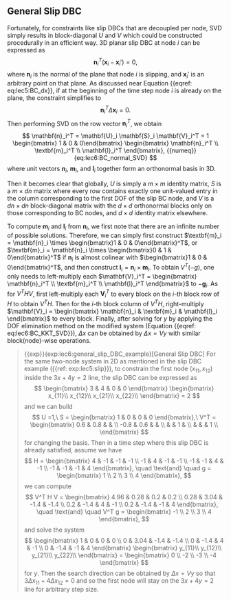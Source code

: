 ## General Slip DBC

Fortunately, for constraints like slip DBCs that are decoupled per node, SVD simply results in block-diagonal $U$ and $V$ which could be constructed procedurally in an efficient way.
3D planar slip DBC at node $i$ can be expressed as
$$
    \mathbf{n}_i^T (\mathbf{x}_i - \mathbf{x}_i') = 0,
$$
where $\mathbf{n}_i$ is the normal of the plane that node $i$ is slipping, and $\mathbf{x}_i'$ is an arbitrary point on that plane. 
As discussed near Equation {{eqref: eq:lec5:BC_dx}}, if at the beginning of the time step node $i$ is already on the plane, the constraint simplifies to
$$
    \mathbf{n}_i^T \Delta \mathbf{x}_i = 0.
$$
Then performing SVD on the row vector $\mathbf{n}_i^T$, we obtain
$$
    \mathbf{n}_i^T = \mathbf{U}_i \mathbf{S}_i \mathbf{V}_i^T = 1 \begin{bmatrix} 1 & 0 & 0\end{bmatrix} \begin{bmatrix} \mathbf{n}_i^T \\ \textbf{m}_i^T \\ \mathbf{l}_i^T \end{bmatrix},
    {{numeq}}{eq:lec6:BC_normal_SVD}
$$
where unit vectors $\mathbf{n}_i$, $\textbf{m}_i$, and $\mathbf{l}_i$ together form an orthonormal basis in 3D. 

Then it becomes clear that globally, $U$ is simply a $m\times m$ identity matrix, $S$ is a $m\times dn$ matrix where every row contains exactly one unit-valued entry in the column corresponding to the first DOF of the slip BC node, and $V$ is a $dn \times dn$ block-diagonal matrix with the $d\times d$ orthonormal blocks only on those corresponding to BC nodes, and $d\times d$ identity matrix elsewhere.

To compute $\textbf{m}_i$ and $\mathbf{l}_i$ from $\mathbf{n}_i$, we first note that there are an infinite number of possible solutions. 
Therefore, we can simply first construct $\textbf{m}_i = \mathbf{n}_i \times \begin{bmatrix}1 & 0 & 0\end{bmatrix}^T$, or $\textbf{m}_i = \mathbf{n}_i \times \begin{bmatrix}0 & 1 & 0\end{bmatrix}^T$ if $\mathbf{n}_i$ is almost colinear with $\begin{bmatrix}1 & 0 & 0\end{bmatrix}^T$, and then construct $\mathbf{l}_i = \mathbf{n}_i \times \textbf{m}_i$.
To obtain $V^T (-g)$, one only needs to left-multiply each $\mathbf{V}_i^T = \begin{bmatrix} \mathbf{n}_i^T \\ \textbf{m}_i^T \\ \mathbf{l}_i^T \end{bmatrix}$ to $-\mathbf{g}_i$. 
As for $V^T H V$, first left-multiply each $\mathbf{V}_i^T$ to every block on the $i$-th block row of $H$ to obtain $V^T H$. Then for the $i$-th block column of $V^T H$, right-multiply $\mathbf{V}_i = \begin{bmatrix} \mathbf{n}_i & \textbf{m}_i & \mathbf{l}_i \end{bmatrix}$ to every block. 
Finally, after solving for $y$ by applying the DOF elimination method on the modified system (Equation {{eqref: eq:lec6:BC_KKT_SVD}}), $\Delta x$ can be obtained by $\Delta x = V y$ with similar block(node)-wise operations.

> {{exp}}{exp:lec6:general_slip_DBC_example}[General Slip DBC]
For the same two-node system in 2D as mentioned in the slip DBC example ({{ref: exp:lec5:slip}}), to constrain the first node $(x_{11}, x_{12})$ inside the $3x + 4y = 2$ line, the slip DBC can be expressed as
$$
    \begin{bmatrix}
      3 & 4 & 0 & 0
    \end{bmatrix}  
    \begin{bmatrix}
      x_{11}\\
      x_{12}\\
      x_{21}\\
      x_{22}\\
    \end{bmatrix}
    = 2
$$
and we can build
$$
    U =1,\
    S = \begin{bmatrix} 
    1 & 0 & 0 & 0
    \end{bmatrix},\
    V^T = \begin{bmatrix} 
    0.6 & 0.8 & & \\ 
    -0.8 & 0.6 & & \\
    & & 1 & \\ 
    & & & 1 \\
    \end{bmatrix}
$$
for changing the basis.
Then in a time step where this slip DBC is already satisfied, assume we have
$$
    H = \begin{bmatrix}
      4 & -1 & -1 & -1 \\
      -1 & 4 & -1 & -1 \\
      -1 & -1 & 4 & -1 \\
      -1 & -1 & -1 & 4
    \end{bmatrix}, \quad \text{and} \quad
    g = \begin{bmatrix}
      1 \\
      2 \\
      3 \\
      4
    \end{bmatrix},
$$
we can compute
$$
    V^T H V = \begin{bmatrix}
      4.96 & 0.28 & 0.2 & 0.2 \\
      0.28 & 3.04 & -1.4 & -1.4 \\
      0.2 & -1.4 & 4 & -1 \\
      0.2 & -1.4 & -1 & 4
    \end{bmatrix}, \quad \text{and} \quad
    V^T g = \begin{bmatrix}
      -1 \\
      2 \\
      3 \\
      4
    \end{bmatrix},
$$
and solve the system
$$
    \begin{bmatrix}
      1 & 0 & 0 & 0 \\
      0 & 3.04 & -1.4 & -1.4 \\
      0 & -1.4 & 4 & -1 \\
      0 & -1.4 & -1 & 4
    \end{bmatrix}  
    \begin{bmatrix}
      y_{11}\\
      y_{12}\\
      y_{21}\\
      y_{22}\\
    \end{bmatrix}
    = 
    \begin{bmatrix}
      0 \\
      -2 \\
      -3 \\
      -4
    \end{bmatrix}
$$
for $y$. Then the search direction can be obtained by $\Delta x = Vy$ so that $3 \Delta x_{11} + 4 \Delta x_{12} = 0$ and so the first node will stay on the $3x + 4y = 2$ line for arbitrary step size.
